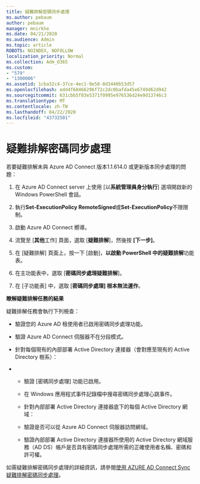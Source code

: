 ```yaml
---
title: 疑難排解密碼同步處理
ms.author: pebaum
author: pebaum
manager: mnirkhe
ms.date: 04/21/2020
ms.audience: Admin
ms.topic: article
ROBOTS: NOINDEX, NOFOLLOW
localization_priority: Normal
ms.collection: Adm_O365
ms.custom:
- "579"
- "1300006"
ms.assetid: 1cba32c4-37ce-4ec1-9e58-8d3440b53d57
ms.openlocfilehash: edd4f68466296f72c2dc0bafda45e6749d62d942
ms.sourcegitcommit: 631cbb5f03e5371f0995e976536d24e9d13746c3
ms.translationtype: MT
ms.contentlocale: zh-TW
ms.lasthandoff: 04/22/2020
ms.locfileid: "43732501"
---
```

# <a name="troubleshoot-password-synchronization"></a>疑難排解密碼同步處理

若要疑難排解未與 Azure AD Connect 版本1.1.614.0 或更新版本同步處理的問題：
  
1. 在 Azure AD Connect server 上使用 [以**系統管理員身分執行**] 選項開啟新的 Windows PowerShell 會話。

2. 執行**Set-ExecutionPolicy RemoteSigned**或**Set-ExecutionPolicy**不限限制。

3. 啟動 Azure AD Connect 嚮導。

4. 流覽至 [**其他**工作] 頁面，選取 [**疑難排解**]，然後按 **[下一步]**。

5. 在 [疑難排解] 頁面上，按一下 [啟動]，**以啟動 PowerShell 中的疑難排解**功能表。

6. 在主功能表中，選取 [**密碼同步處理疑難排解**]。

7. 在 [子功能表] 中，選取 [**密碼同步處理] 根本無法運作**。

**瞭解疑難排解任務的結果**
  
疑難排解任務會執行下列檢查：
  
- 驗證您的 Azure AD 租使用者已啟用密碼同步處理功能。

- 驗證 Azure AD Connect 伺服器不在分段模式。

- 針對每個現有的內部部署 Active Directory 連接器（會對應至現有的 Active Directory 樹系）：

- 
  - 驗證 [密碼同步處理] 功能已啟用。

  - 在 Windows 應用程式事件記錄檔中搜尋密碼同步處理心跳事件。

  - 針對內部部署 Active Directory 連接器底下的每個 Active Directory 網域：

  - 驗證是否可以從 Azure AD Connect 伺服器訪問網域。

  - 驗證內部部署 Active Directory 連接器所使用的 Active Directory 網域服務（AD DS）帳戶是否具有密碼同步處理所需的正確使用者名稱、密碼和許可權。

如需疑難排解密碼同步處理的詳細資訊，請參閱[使用 AZURE AD Connect Sync 疑難排解密碼同步處理](https://docs.microsoft.com/azure/active-directory/connect/active-directory-aadconnectsync-troubleshoot-password-synchronization)。
  